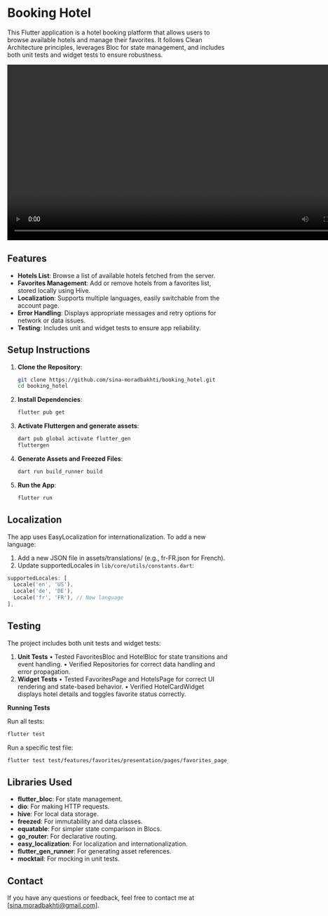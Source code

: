 # Booking Hotel

This Flutter application is a hotel booking platform that allows users to browse available hotels and manage their favorites. It follows Clean Architecture principles, leverages Bloc for state management, and includes both unit tests and widget tests to ensure robustness.

<video height="400" controls>
  <source src="book_hotel_demo.mp4" type="video/mp4">
  Your browser does not support the video tag.
</video>


## Features

- **Hotels List**: Browse a list of available hotels fetched from the server.
- **Favorites Management**: Add or remove hotels from a favorites list, stored locally using Hive.
- **Localization**: Supports multiple languages, easily switchable from the account page.
- **Error Handling**: Displays appropriate messages and retry options for network or data issues.
- **Testing**: Includes unit and widget tests to ensure app reliability.

## Setup Instructions

1. **Clone the Repository**:
   ```bash
   git clone https://github.com/sina-moradbakhti/booking_hotel.git
   cd booking_hotel
    ```

2. **Install Dependencies**:
    ```bash
    flutter pub get
    ```
3. **Activate Fluttergen and generate assets**:
    ```bash
    dart pub global activate flutter_gen
    fluttergen
    ```
4. **Generate Assets and Freezed Files**:
    ```bash
    dart run build_runner build
    ```
5. **Run the App**:
    ```bash
    flutter run
    ```

## Localization

The app uses EasyLocalization for internationalization. To add a new language:
1.	Add a new JSON file in assets/translations/ (e.g., fr-FR.json for French).
2.	Update supportedLocales in `lib/core/utils/constants.dart`:

```dart
supportedLocales: [
  Locale('en', 'US'),
  Locale('de', 'DE'),
  Locale('fr', 'FR'), // New language
],
```

## Testing
The project includes both unit tests and widget tests:

1.	**Unit Tests**
    •	Tested FavoritesBloc and HotelBloc for state transitions and event handling.
	•	Verified Repositories for correct data handling and error propagation.
2.	**Widget Tests**
	•	Tested FavoritesPage and HotelsPage for correct UI rendering and state-based behavior.
	•	Verified HotelCardWidget displays hotel details and toggles favorite status correctly.

**Running Tests**

Run all tests:
```bash
flutter test
```

Run a specific test file:
```bash
flutter test test/features/favorites/presentation/pages/favorites_page_test.dart
```

## Libraries Used

- **flutter_bloc**: For state management.
- **dio**: For making HTTP requests.
- **hive**: For local data storage.
- **freezed**: For immutability and data classes.
- **equatable**: For simpler state comparison in Blocs.
- **go_router**: For declarative routing.
- **easy_localization**: For localization and internationalization.
- **flutter_gen_runner**: For generating asset references.
- **mocktail**: For mocking in unit tests.

## Contact

If you have any questions or feedback, feel free to contact me at [sina.moradbakhti@gmail.com].